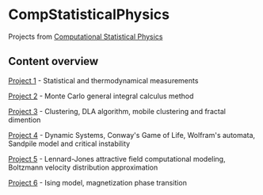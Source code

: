 # CompStatisticalPhysics
Projects from [Computational Statistical Physics](https://uspdigital.usp.br/jupiterweb/obterDisciplina?nomdis=&sgldis=7600073)

## Content overview

[Project 1](https://github.com/jorgesalhani/CompStatisticalPhysics/blob/main/FEC_Projeto1.pdf) - Statistical and thermodynamical measurements

[Project 2](https://github.com/jorgesalhani/CompStatisticalPhysics/blob/main/FEC_Projeto2.pdf) - Monte Carlo general integral calculus method

[Project 3](https://github.com/jorgesalhani/CompStatisticalPhysics/blob/main/FEC_Projeto3.pdf) - Clustering, DLA algorithm, mobile clustering and fractal dimention

[Project 4](https://github.com/jorgesalhani/CompStatisticalPhysics/blob/main/FEC_Projeto4.pdf) - Dynamic Systems, Conway's Game of Life, Wolfram's automata, Sandpile model and critical instability

[Project 5](https://github.com/jorgesalhani/CompStatisticalPhysics/blob/main/FEC_Projeto5.pdf) - Lennard-Jones attractive field computational modeling, Boltzmann velocity distribution approximation

[Project 6](https://github.com/jorgesalhani/CompStatisticalPhysics/blob/main/FEC_Projeto6.pdf) - Ising model, magnetization phase transition
